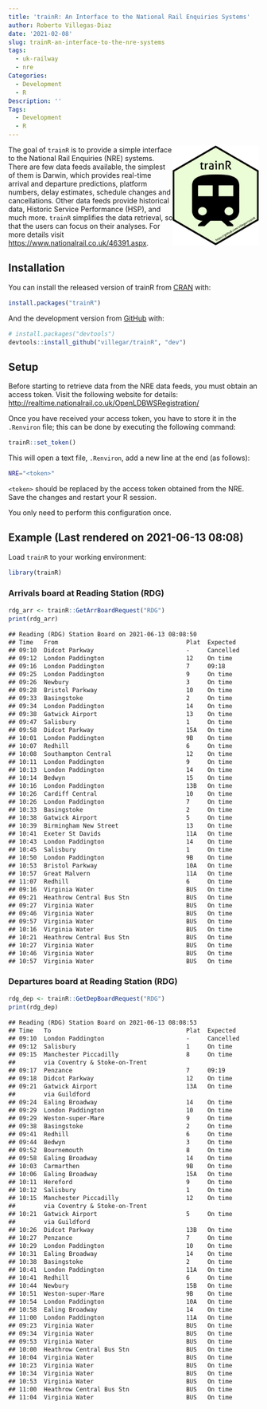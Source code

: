 ```yaml
---
title: 'trainR: An Interface to the National Rail Enquiries Systems'
author: Roberto Villegas-Diaz
date: '2021-02-08'
slug: trainR-an-interface-to-the-nre-systems
tags:
  - uk-railway
  - nre
Categories:
  - Development
  - R
Description: ''
Tags:
  - Development
  - R
---
```


<img src="https://raw.githubusercontent.com/villegar/trainR/main/inst/images/logo.png" alt="logo" align="right" height=200px/>

The goal of `trainR` is to provide a simple interface to the 
National Rail Enquiries (NRE) systems. There are few data feeds 
available, the simplest of them is Darwin, which provides real-time 
arrival and departure predictions, platform numbers, delay estimates, 
schedule changes and cancellations. Other data feeds provide historical 
data, Historic Service Performance (HSP), and much more. `trainR` 
simplifies the data retrieval, so that the users can focus on their 
analyses. For more details visit 
https://www.nationalrail.co.uk/46391.aspx.

## Installation

You can install the released version of trainR from [CRAN](https://CRAN.R-project.org) with:

``` r
install.packages("trainR")
```

And the development version from [GitHub](https://github.com/) with:

``` r
# install.packages("devtools")
devtools::install_github("villegar/trainR", "dev")
```

## Setup
Before starting to retrieve data from the NRE data feeds, you must obtain an access token. 
Visit the following website for details: http://realtime.nationalrail.co.uk/OpenLDBWSRegistration/

Once you have received your access token, you have to store it in the `.Renviron` file; this can be 
done by executing the following command:


```r
trainR::set_token()
```

This will open a text file, `.Renviron`, add a new line at the end (as follows):

```bash
NRE="<token>"
```

`<token>` should be replaced by the access token obtained from the NRE. Save the changes and restart 
your R session.

You only need to perform this configuration once.

## Example (Last rendered on 2021-06-13 08:08)

Load `trainR` to your working environment:

```r
library(trainR)
```

### Arrivals board at Reading Station (RDG)


```r
rdg_arr <- trainR::GetArrBoardRequest("RDG")
print(rdg_arr)
```

```
## Reading (RDG) Station Board on 2021-06-13 08:08:50
## Time   From                                    Plat  Expected
## 09:10  Didcot Parkway                          -     Cancelled
## 09:12  London Paddington                       12    On time
## 09:16  London Paddington                       7     09:18
## 09:25  London Paddington                       9     On time
## 09:26  Newbury                                 3     On time
## 09:28  Bristol Parkway                         10    On time
## 09:33  Basingstoke                             2     On time
## 09:34  London Paddington                       14    On time
## 09:38  Gatwick Airport                         13    On time
## 09:47  Salisbury                               1     On time
## 09:58  Didcot Parkway                          15A   On time
## 10:01  London Paddington                       9B    On time
## 10:07  Redhill                                 6     On time
## 10:08  Southampton Central                     12    On time
## 10:11  London Paddington                       9     On time
## 10:13  London Paddington                       14    On time
## 10:14  Bedwyn                                  15    On time
## 10:16  London Paddington                       13B   On time
## 10:26  Cardiff Central                         10    On time
## 10:26  London Paddington                       7     On time
## 10:33  Basingstoke                             2     On time
## 10:38  Gatwick Airport                         5     On time
## 10:39  Birmingham New Street                   13    On time
## 10:41  Exeter St Davids                        11A   On time
## 10:43  London Paddington                       14    On time
## 10:45  Salisbury                               1     On time
## 10:50  London Paddington                       9B    On time
## 10:53  Bristol Parkway                         10A   On time
## 10:57  Great Malvern                           11A   On time
## 11:07  Redhill                                 6     On time
## 09:16  Virginia Water                          BUS   On time
## 09:21  Heathrow Central Bus Stn                BUS   On time
## 09:27  Virginia Water                          BUS   On time
## 09:46  Virginia Water                          BUS   On time
## 09:57  Virginia Water                          BUS   On time
## 10:16  Virginia Water                          BUS   On time
## 10:21  Heathrow Central Bus Stn                BUS   On time
## 10:27  Virginia Water                          BUS   On time
## 10:46  Virginia Water                          BUS   On time
## 10:57  Virginia Water                          BUS   On time
```

### Departures board at Reading Station (RDG)


```r
rdg_dep <- trainR::GetDepBoardRequest("RDG")
print(rdg_dep)
```

```
## Reading (RDG) Station Board on 2021-06-13 08:08:53
## Time   To                                      Plat  Expected
## 09:10  London Paddington                       -     Cancelled
## 09:12  Salisbury                               1     On time
## 09:15  Manchester Piccadilly                   8     On time
##        via Coventry & Stoke-on-Trent           
## 09:17  Penzance                                7     09:19
## 09:18  Didcot Parkway                          12    On time
## 09:21  Gatwick Airport                         13A   On time
##        via Guildford                           
## 09:24  Ealing Broadway                         14    On time
## 09:29  London Paddington                       10    On time
## 09:29  Weston-super-Mare                       9     On time
## 09:38  Basingstoke                             2     On time
## 09:41  Redhill                                 6     On time
## 09:44  Bedwyn                                  3     On time
## 09:52  Bournemouth                             8     On time
## 09:58  Ealing Broadway                         14    On time
## 10:03  Carmarthen                              9B    On time
## 10:06  Ealing Broadway                         15A   On time
## 10:11  Hereford                                9     On time
## 10:12  Salisbury                               1     On time
## 10:15  Manchester Piccadilly                   12    On time
##        via Coventry & Stoke-on-Trent           
## 10:21  Gatwick Airport                         5     On time
##        via Guildford                           
## 10:26  Didcot Parkway                          13B   On time
## 10:27  Penzance                                7     On time
## 10:29  London Paddington                       10    On time
## 10:31  Ealing Broadway                         14    On time
## 10:38  Basingstoke                             2     On time
## 10:41  London Paddington                       11A   On time
## 10:41  Redhill                                 6     On time
## 10:44  Newbury                                 15B   On time
## 10:51  Weston-super-Mare                       9B    On time
## 10:54  London Paddington                       10A   On time
## 10:58  Ealing Broadway                         14    On time
## 11:00  London Paddington                       11A   On time
## 09:23  Virginia Water                          BUS   On time
## 09:34  Virginia Water                          BUS   On time
## 09:53  Virginia Water                          BUS   On time
## 10:00  Heathrow Central Bus Stn                BUS   On time
## 10:04  Virginia Water                          BUS   On time
## 10:23  Virginia Water                          BUS   On time
## 10:34  Virginia Water                          BUS   On time
## 10:53  Virginia Water                          BUS   On time
## 11:00  Heathrow Central Bus Stn                BUS   On time
## 11:04  Virginia Water                          BUS   On time
```
